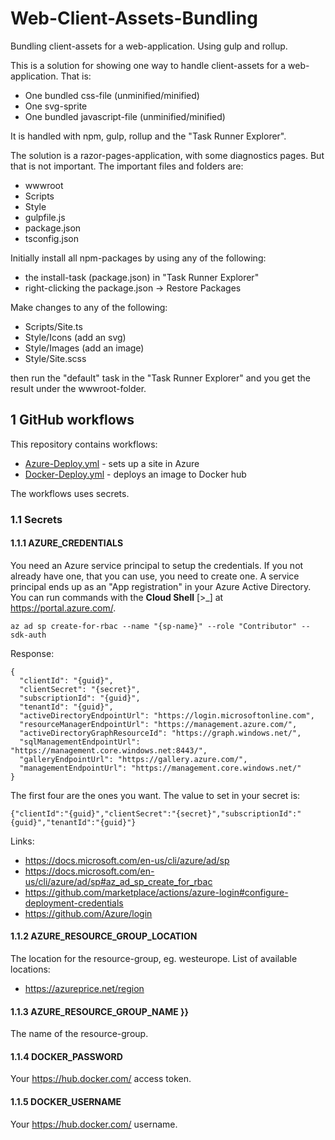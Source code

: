 # Web-Client-Assets-Bundling

Bundling client-assets for a web-application. Using gulp and rollup.

This is a solution for showing one way to handle client-assets for a web-application. That is:
- One bundled css-file (unminified/minified)
- One svg-sprite
- One bundled javascript-file (unminified/minified)

It is handled with npm, gulp, rollup and the "Task Runner Explorer".

The solution is a razor-pages-application, with some diagnostics pages. But that is not important. The important files and folders are:
- wwwroot
- Scripts
- Style
- gulpfile.js
- package.json
- tsconfig.json

Initially install all npm-packages by using any of the following:
- the install-task (package.json) in "Task Runner Explorer"
- right-clicking the package.json -> Restore Packages

Make changes to any of the following:
- Scripts/Site.ts
- Style/Icons (add an svg)
- Style/Images (add an image)
- Style/Site.scss

then run the "default" task in the "Task Runner Explorer" and you get the result under the wwwroot-folder.

## 1 GitHub workflows

This repository contains workflows:

- [Azure-Deploy.yml](/.github/workflows/Azure-Deploy.yml) - sets up a site in Azure
- [Docker-Deploy.yml](/.github/workflows/Docker-Deploy.yml) - deploys an image to Docker hub

The workflows uses secrets.

### 1.1 Secrets

#### 1.1.1 AZURE_CREDENTIALS

You need an Azure service principal to setup the credentials. If you not already have one, that you can use, you need to create one. A service principal ends up as an "App registration" in your Azure Active Directory. You can run commands with the **Cloud Shell** [>_] at https://portal.azure.com/.

	az ad sp create-for-rbac --name "{sp-name}" --role "Contributor" --sdk-auth

Response:

	{
	  "clientId": "{guid}",
	  "clientSecret": "{secret}",
	  "subscriptionId": "{guid}",
	  "tenantId": "{guid}",
	  "activeDirectoryEndpointUrl": "https://login.microsoftonline.com",
	  "resourceManagerEndpointUrl": "https://management.azure.com/",
	  "activeDirectoryGraphResourceId": "https://graph.windows.net/",
	  "sqlManagementEndpointUrl": "https://management.core.windows.net:8443/",
	  "galleryEndpointUrl": "https://gallery.azure.com/",
	  "managementEndpointUrl": "https://management.core.windows.net/"
	}

The first four are the ones you want. The value to set in your secret is:

	{"clientId":"{guid}","clientSecret":"{secret}","subscriptionId":"{guid}","tenantId":"{guid}"}

Links:
- https://docs.microsoft.com/en-us/cli/azure/ad/sp
- https://docs.microsoft.com/en-us/cli/azure/ad/sp#az_ad_sp_create_for_rbac
- https://github.com/marketplace/actions/azure-login#configure-deployment-credentials
- https://github.com/Azure/login

#### 1.1.2 AZURE_RESOURCE_GROUP_LOCATION

The location for the resource-group, eg. westeurope. List of available locations:
- https://azureprice.net/region

#### 1.1.3 AZURE_RESOURCE_GROUP_NAME }}

The name of the resource-group.

#### 1.1.4 DOCKER_PASSWORD

Your https://hub.docker.com/ access token.

#### 1.1.5 DOCKER_USERNAME

Your https://hub.docker.com/ username.